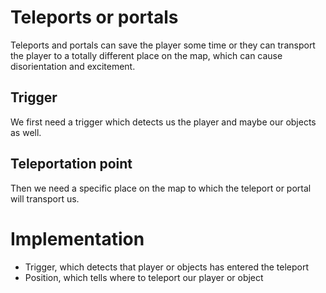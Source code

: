 # Teleports or portals
Teleports and portals can save the player some time or they can transport the player to a totally different place on the map, which can cause disorientation and excitement.

## Trigger
We first need a trigger which detects us the player and maybe our objects as well.

## Teleportation point
Then we need a specific place on the map to which the teleport or portal will transport us.

# Implementation
- Trigger, which detects that player or objects has entered the teleport
- Position, which tells where to teleport our player or object